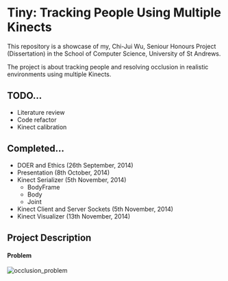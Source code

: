 Tiny: Tracking People Using Multiple Kinects
======

This repository is a showcase of my, Chi-Jui Wu, Seniour Honours Project (Dissertation) in the School of Computer Science, University of St Andrews.

The project is about tracking people and resolving occlusion in realistic environments using multiple Kinects.

## TODO...

* Literature review
* Code refactor
* Kinect calibration

## Completed...

* DOER and Ethics (26th September, 2014)
* Presentation (8th October, 2014)
* Kinect Serializer (5th November, 2014)
	* BodyFrame
	* Body
	* Joint
* Kinect Client and Server Sockets (5th November, 2014)
* Kinect Visualizer (13th November, 2014)

## Project Description

#### Problem

![occlusion_problem](https://raw.githubusercontent.com/cjw-charleswu/Chaos/master/Deliverables/Presentation/occlusion.JPG)


